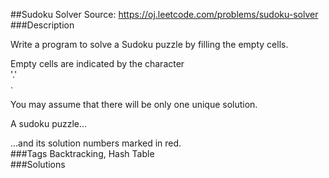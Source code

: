 ##Sudoku Solver
Source: https://oj.leetcode.com/problems/sudoku-solver  
###Description

                
Write a program to solve a Sudoku puzzle by filling the empty cells.  


  
Empty cells are indicated by the character   
'.'  
.  


  
You may assume that there will be only one unique solution.

  

  

  
A sudoku puzzle...  



  

  

  
...and its solution numbers marked in red.  
###Tags
Backtracking, Hash Table  
###Solutions